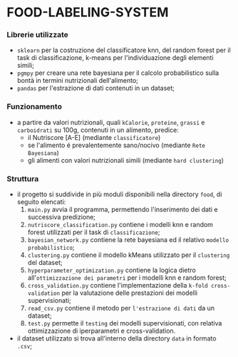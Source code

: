 # FOOD-LABELING-SYSTEM

### Librerie utilizzate
- ```sklearn``` per la costruzione del classificatore knn, del random forest per il task di classificazione, k-means per l'individuazione degli elementi simili;
- ```pgmpy```  per creare una rete bayesiana per il calcolo probabilistico sulla bontà in termini nutrizionali dell'alimento; 
- ```pandas``` per l'estrazione di dati contenuti in un dataset;

### Funzionamento
- a partire da valori nutrizionali, quali ```kCalorie```, ```proteine```, ```grassi``` e ```carboidrati``` su 100g, contenuti in un alimento, predice:
  - il Nutriscore [A-E] (mediante ```classificatore```)
  - se l'alimento é prevalentemente sano/nocivo (mediante ```Rete Bayesiana```)
  - gli alimenti con valori nutrizionali simili (mediante ```hard clustering```)

### Struttura
- il progetto si suddivide in più moduli disponibili nella directory ```food```, di seguito elencati:
  1. ```main.py``` avvia il programma, permettendo l'inserimento dei dati e successiva predizione;
  2. ```nutriscore_classification.py``` contiene i modelli knn e random forest utilizzati per il task di ```classificazione```;
  3. ```bayesian_network.py``` contiene la rete bayesiana ed il relativo ```modello probabilistico```;
  4. ```clustering.py``` contiene il modello kMeans utilizzato per il ```clustering``` del dataset;
  5. ```hyperparameter_optimization.py``` contiene la logica dietro all'```ottimizzazione dei parametri``` per i modelli knn e random forest;
  6. ```cross_validation.py``` contiene l'implementazione della ```k-fold cross-validation``` per la valutazione delle prestazioni dei modelli supervisionati;
  7. ```read_csv.py``` contiene il metodo per ```l'estrazione di dati``` da un dataset;
  8. ```test.py``` permette il ```testing``` dei modelli supervisionati, con relativa ottimizzazione di iperparametri e cross-validation.
- il dataset utilizzato si trova all'interno della directory ```data``` in formato ```.csv```;
